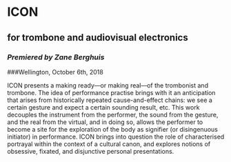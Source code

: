 # ICON
## for trombone and audiovisual electronics

### _Premiered by Zane Berghuis_

###Wellington, October 6th, 2018

ICON presents a making ready––or making real––of the trombonist and trombone. The idea of performance practise brings with it an anticipation that arises from historically repeated cause-and-effect chains: we see a certain gesture and expect a certain sounding result, etc. This work decouples the instrument from the performer, the sound from the gesture, and the real from the virtual, and in doing so, allows the performer to become a site for the exploration of the body as signifier (or disingenuous initiator) in performance. ICON brings into question the role of characterised portrayal within the context of a cultural canon, and explores notions of obsessive, fixated, and disjunctive personal presentations.